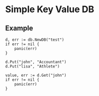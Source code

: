 # Simple Key Value DB

## Example

```
d, err := db.NewDB("test")
if err != nil {
	panic(err)
}

d.Put("john", "Accountant")
d.Put("lisa", "Athlete")

value, err := d.Get("john")
if err != nil {
	panic(err)
}
```
